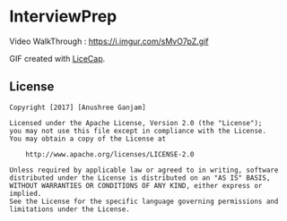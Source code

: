 # InterviewPrep

Video WalkThrough : https://i.imgur.com/sMvO7pZ.gif

GIF created with [LiceCap](http://www.cockos.com/licecap/).


## License

    Copyright [2017] [Anushree Ganjam]

    Licensed under the Apache License, Version 2.0 (the "License");
    you may not use this file except in compliance with the License.
    You may obtain a copy of the License at

        http://www.apache.org/licenses/LICENSE-2.0

    Unless required by applicable law or agreed to in writing, software
    distributed under the License is distributed on an "AS IS" BASIS,
    WITHOUT WARRANTIES OR CONDITIONS OF ANY KIND, either express or implied.
    See the License for the specific language governing permissions and
    limitations under the License.